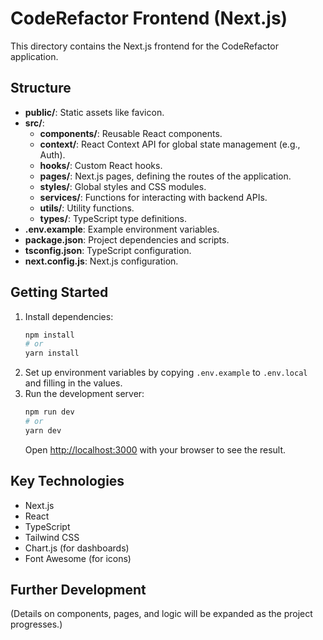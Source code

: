 # CodeRefactor Frontend (Next.js)

This directory contains the Next.js frontend for the CodeRefactor application.

## Structure

-   **public/**: Static assets like favicon.
-   **src/**:
    -   **components/**: Reusable React components.
    -   **context/**: React Context API for global state management (e.g., Auth).
    -   **hooks/**: Custom React hooks.
    -   **pages/**: Next.js pages, defining the routes of the application.
    -   **styles/**: Global styles and CSS modules.
    -   **services/**: Functions for interacting with backend APIs.
    -   **utils/**: Utility functions.
    -   **types/**: TypeScript type definitions.
-   **.env.example**: Example environment variables.
-   **package.json**: Project dependencies and scripts.
-   **tsconfig.json**: TypeScript configuration.
-   **next.config.js**: Next.js configuration.

## Getting Started

1.  Install dependencies:
    ```bash
    npm install
    # or
    yarn install
    ```
2.  Set up environment variables by copying `.env.example` to `.env.local` and filling in the values.
3.  Run the development server:
    ```bash
    npm run dev
    # or
    yarn dev
    ```
    Open [http://localhost:3000](http://localhost:3000) with your browser to see the result.

## Key Technologies

-   Next.js
-   React
-   TypeScript
-   Tailwind CSS
-   Chart.js (for dashboards)
-   Font Awesome (for icons)

## Further Development

(Details on components, pages, and logic will be expanded as the project progresses.)
